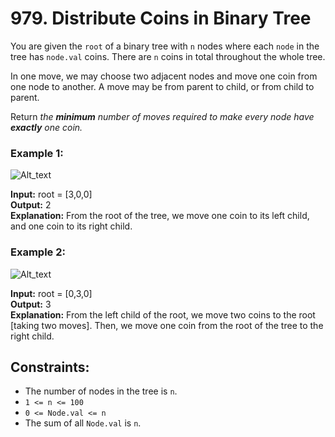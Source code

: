 # 979. Distribute Coins in Binary Tree

You are given the `root` of a binary tree with `n` nodes where each `node` in the tree has `node.val` coins. There are `n` coins in total throughout the whole tree.

In one move, we may choose two adjacent nodes and move one coin from one node to another. A move may be from parent to child, or from child to parent.

Return *the **minimum** number of moves required to make every node have **exactly** one coin.*

### Example 1:
![Alt_text](https://assets.leetcode.com/uploads/2019/01/18/tree1.png)

**Input:** root = [3,0,0]  
**Output:** 2  
**Explanation:** From the root of the tree, we move one coin to its left child, and one coin to its right child.

### Example 2:
![Alt_text](https://assets.leetcode.com/uploads/2019/01/18/tree2.png)

**Input:** root = [0,3,0]  
**Output:** 3  
**Explanation:** From the left child of the root, we move two coins to the root [taking two moves]. Then, we move one coin from the root of the tree to the right child.

## Constraints:
- The number of nodes in the tree is `n`.
- `1 <= n <= 100`
- `0 <= Node.val <= n`
- The sum of all `Node.val` is `n`.
